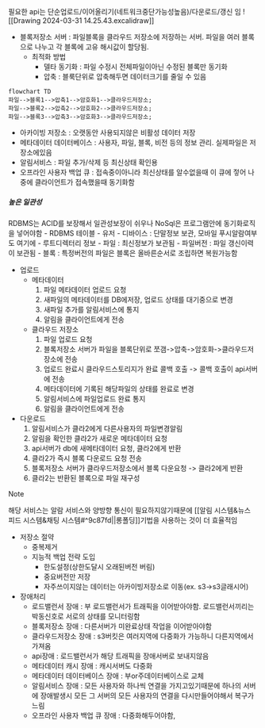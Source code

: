 필요한 api는 단순업로드/이어올리기(네트워크중단가능성높음)/다운로드/갱신 임
![[Drawing 2024-03-31 14.25.43.excalidraw]]
- 블록저장소 서버 : 파일블록을 클라우드 저장소에 저장하는 서버. 파일을 여러 블록으로 나누고 각 블록에 고유 해시값이 할당됨.
	- 최적화 방법
		- 델타 동기화 : 파일 수정시 전체파일이아닌 수정된 블록만 동기화
		- 압축 : 블룩단위로 압축해두면 데이터크기를 줄일 수 있음
```mermaid
flowchart TD
파일-->블록1-->압축1-->암호화1-->클라우드저장소;
파일-->블록2-->압축2-->암호화2-->클라우드저장소;
파일-->블록3-->압축3-->암호화3-->클라우드저장소;
```
- 아카이빙 저장소 : 오랫동안 사용되지않은 비활성 데이터 저장
- 메타데이터 데이터베이스 : 사용자, 파일, 블록, 비전 등의 정보 관리. 실제파일은 저장소에있음
- 알림서비스 : 파일 추가/삭제 등 최신상태 확인용
- 오프라인 사용자 백업 큐 : 접속중이아니라 최신상태를 알수없을때 이 큐에 젛어 나중에 클라이언트가 접속했을때 동기화함
##### 높은 일관성
RDBMS는 ACID를 보장해서 일관성보장이 쉬우나 NoSql은 프로그램안에 동기화로직을 넣어야함
	- RDBMS 테이블
	- 유저
	- 디바이스 : 단말정보 보관, 모바일 푸시알람여부도 여기에
	- 루트디렉터리 정보
	- 파일 : 최신정보가 보관됨
	- 파일버전 : 파일 갱신이력이 보관됨
	- 블록 : 특정버전의 파일은 블록은 올바른순서로 조립하면 복원가능함
- 업로드
	- 메타데이터
		1. 파일 메타데이터 업로드 요청
		2. 새파일의 메타데이터를 DB에저장, 업로드 상태를 대기중으로 변경
		3. 새파일 추가를 알림서비스에 통지
		4. 알림을 클라이언트에게 전송
	- 클라우드 저장소
		1. 파일 업로드 요청
		2. 블록저장소 서버가 파일을 블록단위로 쪼갬->압축->암호화->클라우드저장소에 전송
		3. 업로드 완료시 클라우드스토리지가 완료 콜백 호출 -> 콜백 호출이 api서버에 전송
		4. 메타데이터에 기록된 해당파일의 상태를 완료로 변경
		5. 알림서비스에 파일업로드 완료 통지
		6. 알림을 클라이언트에게 전송
- 다운로드
	1. 알림서비스가 클라2에게 다른사용자의 파일변경알림
	2. 알림을 확인한 클라2가 새로운 메타데이터 요청
	3. api서버가 db에 새메타데이터 요청, 클라2에게 반환
	4. 클라2가 즉시 블록 다운로드 요청 전송
	5. 블록저장소 서버가 클라우드저장소에서 블록 다운요청 -> 클라2에게 반환
	6. 클라2는 반환된 블록으로 파일 재구성

> [!NOTE]
> 해당 서비스는 알람 서비스와 양방향 통신이 필요하지않기때문에 [[알림 시스템&뉴스 피드 시스템&채팅 시스템#^9c87fd||롱폴딩]]기법을 사용하는 것이 더 효율적임

- 저장소 절약 
	- 중복제거
	- 지능적 백업 전략 도입
		- 한도설정(상한도달시 오래된버전 버림)
		- 중요버전만 저장
		- 자주쓰이지않는 데이터는 아카이빙저장소로 이동(ex. s3->s3글래시어)
- 장애처리
	- 로드밸런서 장애 : 부 로드밸런서가 트래픽을 이어받아야함. 로드밸런서끼리는 박동신호로 서로의 상태를 모니터링함
	- 블록저장소 장애 : 다른서버가 미완료상태 작업을 이어받아야함
	- 클라우드저장소 장애 : s3버킷은 여러지역에 다중화가 가능하니 다른지역에서 가져옴
	- api장애 : 로드밸런서가 해당 트래픽을 장애서버로 보내지않음
	- 메타데이터 캐시 장애 : 캐시서버도 다중화
	- 메타데이터 데이터베이스 장애 : 부or주데이터베이스로 교체
	- 알림서비스 장애 : 모든 사용자와 하나씩 연결을 가지고있기때문에 하나의 서버에 장애발생시 모든 그 서버의 모든 사용자의 연결을 다시만들어야해서 복구가 느림
	- 오프라인 사용자 백업 큐 장애 : 다중화해두어야함, 